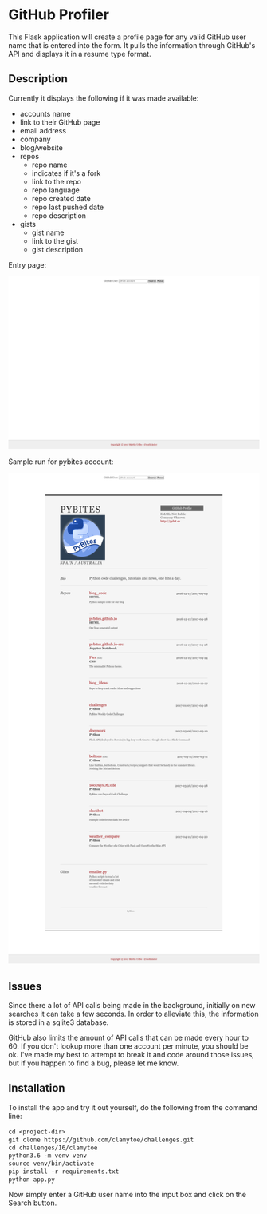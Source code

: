# GitHub Profiler

This Flask application will create a profile page for any valid GitHub user name that is entered into the form. It pulls the information through GitHub's API and displays it in a resume type format.

## Description
Currently it displays the following if it was made available:

* accounts name
* link to their GitHub page
* email address
* company
* blog/website
* repos
    * repo name
    * indicates if it's a fork
    * link to the repo
    * repo language
    * repo created date
    * repo last pushed date
    * repo description
* gists
    * gist name
    * link to the gist
    * gist description

Entry page:

![form](img/form.png)

Sample run for pybites account:

![sample](img/sample.png)

## Issues
Since there a lot of API calls being made in the background, initially on new
searches it can take a few seconds. In order to alleviate this, the information
is stored in a sqlite3 database.

GitHub also limits the amount of API calls that can be made every hour to 60. If
you don't lookup more than one account per minute, you should be ok. I've made
my best to attempt to break it and code around those issues, but if you happen
to find a bug, please let me know.

## Installation
To install the app and try it out yourself, do the following from the command line:

    cd <project-dir>
    git clone https://github.com/clamytoe/challenges.git
    cd challenges/16/clamytoe
    python3.6 -m venv venv
    source venv/bin/activate
    pip install -r requirements.txt
    python app.py

Now simply enter a GitHub user name into the input box and click on the Search button.
